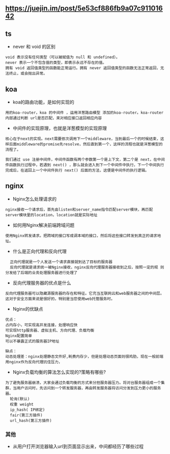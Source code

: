 
## https://juejin.im/post/5e53cf886fb9a07c91101642

## ts
- never 和 void 的区别

```
void 表示没有任何类型（可以被赋值为 null 和 undefined）。
never 表示一个不包含值的类型，即表示永远不存在的值。
拥有 void 返回值类型的函数能正常运行。拥有 never 返回值类型的函数无法正常返回，无法终止，或会抛出异常。
```

## koa 
- koa的路由功能，是如何实现的
```
用的koa-router，koa 的中间件 ，运用洋葱路由模型 添加的koa-router。koa-router内部通过判断 url是否匹配，来对相应接口返回相应内容
```

- 中间件的实现原理，也就是洋葱模型的实现原理
```
核心在于next的实现。next需要依次调用下一个middleware，当到最后一个的时候结束，这样后面middleware的promise先resolve，然后直到第一个，这样的流程也就是洋葱模型的流程了。

我们通过 use 注册中间件，中间件函数有两个参数第一个是上下文，第二个是 next，在中间件函数执行过程中，若遇到 next() ，那么就会进入到下一个中间件中执行，下一个中间执行完成后，在返回上一个中间件执行 next() 后面的方法，这便是中间件的执行逻辑。

```


## nginx
- Nginx怎么处理请求的

```
nginx接收一个请求后，首先由listen和server_name指令匹配server模块，再匹配server模块里的location，location就是实际地址
```

- 如何用Nginx解决前端跨域问题
```
使用Nginx转发请求。把跨域的接口写成调本域的接口，然后将这些接口转发到真正的请求地址。
```

- 什么是正向代理和反向代理
```
  正向代理就是一个人发送一个请求直接就到达了目标的服务器
  反向代理就是请求统一被Nginx接收，nginx反向代理服务器接收到之后，按照一定的规 则分发给了后端的业务处理服务器进行处理了
```
- 反向代理服务器的优点是什么
```
反向代理服务器可以隐藏源服务器的存在和特征。它充当互联网云和web服务器之间的中间层。这对于安全方面来说是很好的，特别是当您使用web托管服务时。
```
- Nginx的优缺点
```
优点：
占内存小，可实现高并发连接，处理响应快
可实现http服务器、虚拟主机、方向代理、负载均衡
Nginx配置简单
可以不暴露正式的服务器IP地址

缺点：
动态处理差：nginx处理静态文件好,耗费内存少，但是处理动态页面则很鸡肋，现在一般前端用nginx作为反向代理抗住压力，

```
- Nginx负载均衡的算法怎么实现的?策略有哪些?

```
为了避免服务器崩溃，大家会通过负载均衡的方式来分担服务器压力。将对台服务器组成一个集群，当用户访问时，先访问到一个转发服务器，再由转发服务器将访问分发到压力更小的服务器。
  轮询(默认)
  权重 weight
  ip_hash( IP绑定)
  fair(第三方插件)
  url_hash(第三方插件)
```

### 其他

- 从用户打开浏览器输入url到页面显示出来，中间都经历了哪些过程